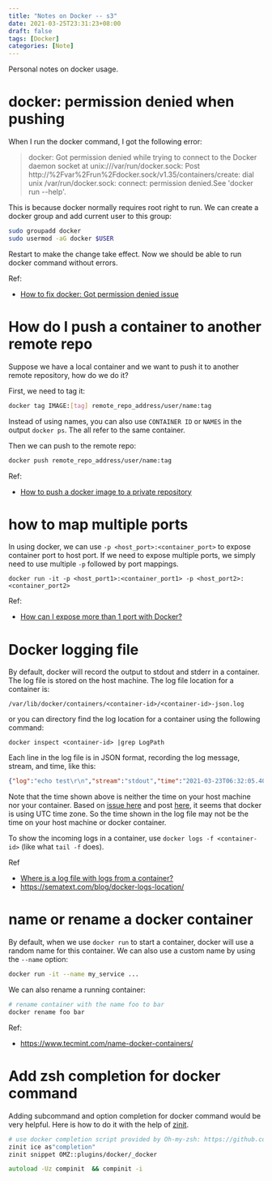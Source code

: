 ```yaml
---
title: "Notes on Docker -- s3"
date: 2021-03-25T23:31:23+08:00
draft: false
tags: [Docker]
categories: [Note]
---
```


Personal notes on docker usage.

<!--more-->

# docker: permission denied when pushing

When I run the docker command, I got the following error:

> docker: Got permission denied while trying to connect to the Docker daemon socket at unix:///var/run/docker.sock: Post http://%2Fvar%2Frun%2Fdocker.sock/v1.35/containers/create: dial unix /var/run/docker.sock: connect: permission denied.See 'docker run --help'.

This is because docker normally requires root right to run. We can create a
docker group and add current user to this group:

```bash
sudo groupadd docker
sudo usermod -aG docker $USER
```

Restart to make the change take effect. Now we should be able to run docker
command without errors.

Ref:

+ [How to fix docker: Got permission denied issue](https://stackoverflow.com/q/48957195/6064933)

# How do I push a container to another remote repo

Suppose we have a local container and we want to push it to another remote
repository, how do we do it?

First, we need to tag it:

```bash
docker tag IMAGE:[tag] remote_repo_address/user/name:tag
```

Instead of using names, you can also use `CONTAINER ID` or `NAMES` in the
output `docker ps`. The all refer to the same container.

Then we can push to the remote repo:

```bash
docker push remote_repo_address/user/name:tag
```

Ref:

+ [How to push a docker image to a private repository](https://stackoverflow.com/q/28349392/6064933)

# how to map multiple ports

In using docker, we can use `-p <host_port>:<container_port>` to expose
container port to host port. If we need to expose multiple ports, we simply
need to use multiple `-p` followed by port mappings.

```
docker run -it -p <host_port1>:<container_port1> -p <host_port2>:<container_port2>
```

Ref:

+ [How can I expose more than 1 port with Docker?](https://stackoverflow.com/q/20845056/6064933)

# Docker logging file

By default, docker will record the output to stdout and stderr in a container.
The log file is stored on the host machine. The log file location for a
container is:

```
/var/lib/docker/containers/<container-id>/<container-id>-json.log
```

or you can directory find the log location for a container using the following
command:

```
docker inspect <container-id> |grep LogPath
```

Each line in the log file is in JSON format, recording the log message, stream,
and time, like this:

```json
{"log":"echo test\r\n","stream":"stdout","time":"2021-03-23T06:32:05.401925782Z"}
```

Note that the time shown above is neither the time on your host machine nor
your container. Based on [issue here](https://github.com/docker/cli/issues/604)
and  post [here](https://stackoverflow.com/a/55505090/6064933), it seems that
docker is using UTC time zone. So the time shown in the log file may not be the
time on your host machine or docker container.

To show the incoming logs in a container, use `docker logs -f <container-id>`
(like what `tail -f` does).

Ref

+ [Where is a log file with logs from a container?](https://stackoverflow.com/q/33017329/6064933)
+ https://sematext.com/blog/docker-logs-location/

# name or rename a docker container

By default, when we use `docker run` to start a container, docker will use a
random name for this container. We can also use a custom name by using the
`--name` option:

```bash
docker run -it --name my_service ...
```

We can also rename a running container:

```bash
# rename container with the name foo to bar
docker rename foo bar
```

Ref:

+ https://www.tecmint.com/name-docker-containers/

# Add zsh completion for docker command

Adding subcommand and option completion for docker command would be very
helpful. Here is how to do it with the help of [zinit](https://github.com/zdharma/zinit).

```zsh
# use docker completion script provided by Oh-my-zsh: https://github.com/ohmyzsh/ohmyzsh/tree/master/plugins/docker
zinit ice as"completion"
zinit snippet OMZ::plugins/docker/_docker

autoload -Uz compinit  && compinit -i
```
